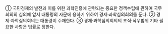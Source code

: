 ① 국민경제의 발전과 이를 위한 과학진흥에 관련되는 중요한 정책수립에 관하여 국무회의의 심의에 앞서 대통령의 자문에 응하기 위하여 경제·과학심의회의를 둔다.
② 경제·과학심의회의는 대통령이 주재한다.
③ 경제·과학심의회의의 조직·직무범위 기타 필요한 사항은 법률로 정한다.
